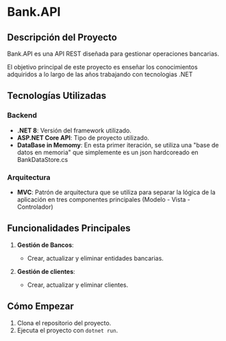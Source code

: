 # Bank.API

## Descripción del Proyecto
Bank.API es una API REST diseñada para gestionar operaciones bancarias.

El objetivo principal de este proyecto es enseñar los conocimientos adquiridos a lo largo de las años trabajando con tecnologias .NET

## Tecnologías Utilizadas

### Backend
- **.NET 8**: Versión del framework utilizado.
- **ASP.NET Core API**: Tipo de proyecto utilizado.
- **DataBase in Memomy**: En esta primer iteración, se utiliza una "base de datos en memoria" que simplemente es un json hardcoreado en BankDataStore.cs

### Arquitectura
- **MVC**: Patrón de arquitectura que se utiliza para separar la lógica de la aplicación en tres componentes principales (Modelo - Vista - Controlador)

## Funcionalidades Principales
1. **Gestión de Bancos**:
   - Crear, actualizar y eliminar entidades bancarias.

2. **Gestión de clientes**:
   - Crear, actualizar y eliminar clientes.

## Cómo Empezar
1. Clona el repositorio del proyecto.
2. Ejecuta el proyecto con `dotnet run`.


